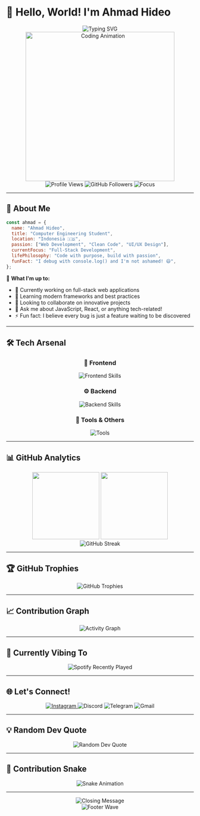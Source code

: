 # 👋 Hello, World! I'm Ahmad Hideo

<div align="center">
  <img src="https://readme-typing-svg.demolab.com?font=Fira+Code&size=28&duration=3000&pause=1000&color=00D9FF&center=true&vCenter=true&width=600&lines=Computer+Engineering+Student;Full-Stack+Developer;Tech+Enthusiast;Problem+Solver" alt="Typing SVG" />
</div>

<div align="center">
  <img src="https://media.giphy.com/media/L1R1tvI9svkIWwpVYr/giphy.gif" width="400" alt="Coding Animation" />
</div>

<div align="center">
  <img src="https://komarev.com/ghpvc/?username=hideoahmad&label=Profile%20views&color=0e75b6&style=flat" alt="Profile Views" />
  <img src="https://img.shields.io/github/followers/hideoahmad?label=Followers&style=social" alt="GitHub Followers" />
  <img src="https://img.shields.io/badge/Focus-Full%20Stack%20Development-brightgreen" alt="Focus" />
</div>

---

## 🚀 About Me

```javascript
const ahmad = {
  name: "Ahmad Hideo",
  title: "Computer Engineering Student",
  location: "Indonesia 🇮🇩",
  passion: ["Web Development", "Clean Code", "UI/UX Design"],
  currentFocus: "Full-Stack Development",
  lifePhilosophy: "Code with purpose, build with passion",
  funFact: "I debug with console.log() and I'm not ashamed! 😄",
};
```

🎯 **What I'm up to:**

- 🔭 Currently working on full-stack web applications
- 🌱 Learning modern frameworks and best practices
- 👯 Looking to collaborate on innovative projects
- 💬 Ask me about JavaScript, React, or anything tech-related!
- ⚡ Fun fact: I believe every bug is just a feature waiting to be discovered

---

## 🛠️ Tech Arsenal

<div align="center">
  <h3>🎨 Frontend</h3>
  <img src="https://skillicons.dev/icons?i=html,css,js,react,vue,nextjs,tailwind,sass" alt="Frontend Skills" />
  
  <h3>⚙️ Backend</h3>
  <img src="https://skillicons.dev/icons?i=php,python,laravel,nodejs,mysql,firebase,mongodb" alt="Backend Skills" />
  
  <h3>🔧 Tools & Others</h3>
  <img src="https://skillicons.dev/icons?i=git,github,vscode,figma,docker,linux,postman" alt="Tools" />
</div>

---

## 📊 GitHub Analytics

<div align="center">
  <img height="180em" src="https://github-readme-stats.vercel.app/api?username=hideoahmad&show_icons=true&theme=tokyonight&include_all_commits=true&count_private=true&hide_border=true&bg_color=0d1117"/>
  <img height="180em" src="https://github-readme-stats.vercel.app/api/top-langs/?username=hideoahmad&layout=compact&langs_count=8&theme=tokyonight&hide_border=true&bg_color=0d1117"/>
</div>

<div align="center">
  <img src="https://github-readme-streak-stats.herokuapp.com/?user=hideoahmad&theme=tokyonight&hide_border=true&background=0d1117" alt="GitHub Streak" />
</div>

---

## 🏆 GitHub Trophies

<div align="center">
  <img src="https://github-profile-trophy.vercel.app/?username=hideoahmad&theme=tokyonight&no-frame=true&row=1&column=6" alt="GitHub Trophies" />
</div>

---

## 📈 Contribution Graph

<div align="center">
  <img src="https://github-readme-activity-graph.vercel.app/graph?username=hideoahmad&bg_color=0d1117&color=00d9ff&line=00d9ff&point=ffffff&area=true&hide_border=true" alt="Activity Graph" />
</div>

---

## 🎵 Currently Vibing To

<div align="center">
  <img src="https://spotify-recently-played-readme.vercel.app/api?user=hideoahmad-id&count=1&width=400&unique=true" alt="Spotify Recently Played" />
</div>

---

## 🌐 Let's Connect!

<div align="center">
  <a href="https://www.instagram.com/hideoahmad/" target="_blank">
    <img src="https://img.shields.io/badge/Instagram-%23E4405F.svg?style=for-the-badge&logo=Instagram&logoColor=white" alt="Instagram" />
  </a>
  <img src="https://img.shields.io/badge/Discord-%235865F2.svg?style=for-the-badge&logo=discord&logoColor=white" alt="Discord" />
  <img src="https://img.shields.io/badge/Telegram-2CA5E0?style=for-the-badge&logo=telegram&logoColor=white" alt="Telegram" />
  <img src="https://img.shields.io/badge/Gmail-D14836?style=for-the-badge&logo=gmail&logoColor=white" alt="Gmail" />
</div>

---

## 💡 Random Dev Quote

<div align="center">
  <img src="https://quotes-github-readme.vercel.app/api?type=horizontal&theme=tokyonight" alt="Random Dev Quote" />
</div>

---

## 🐍 Contribution Snake

<div align="center">
  <img src="https://raw.githubusercontent.com/hideoahmad/hideoahmad/output/snake.svg" alt="Snake Animation" />
</div>

---

<div align="center">
  <img src="https://readme-typing-svg.demolab.com?font=Fira+Code&size=20&duration=3000&pause=1000&color=00D9FF&center=true&vCenter=true&width=600&lines=Thanks+for+visiting!;Let's+build+something+amazing+together!;Happy+coding!+%F0%9F%9A%80" alt="Closing Message" />
</div>

<div align="center">
  <img src="https://capsule-render.vercel.app/api?type=waving&color=gradient&height=100&section=footer&animation=twinkling" alt="Footer Wave" />
</div>
